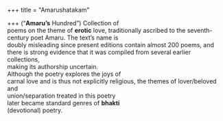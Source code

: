 +++
title = "Amarushatakam"

+++
(“**Amaru’s** Hundred”) Collection of  
poems on the theme of **erotic** love, traditionally ascribed to the seventh-century poet Amaru. The text’s name is  
doubly misleading since present editions contain almost 200 poems, and  
there is strong evidence that it was compiled from several earlier collections,  
making its authorship uncertain.  
Although the poetry explores the joys of  
carnal love and is thus not explicitly religious, the themes of lover/beloved and  
union/separation treated in this poetry  
later became standard genres of **bhakti**  
(devotional) poetry.